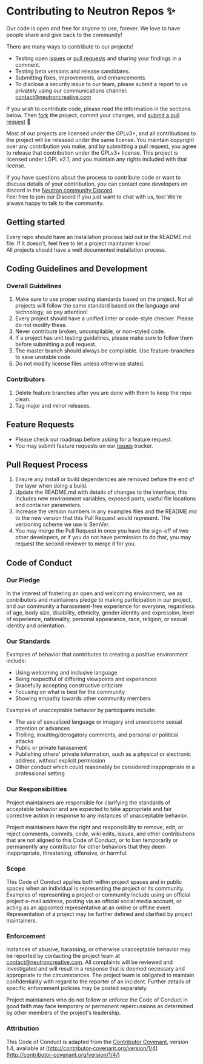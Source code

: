 # Contributing to Neutron Repos ✨

Our code is open and free for anyone to use, forever. We love to have people share and give back to the community!

There are many ways to contribute to our projects!

- Testing open [issues](https://github.com/neutron-creative/deeplink/issues) or [pull requests](https://github.com/neutron-creative/deeplink/issues) and sharing your findings in a comment.
- Testing beta versions and release candidates.
- Submitting fixes, improvements, and enhancements.
- To disclose a security issue to our team, please submit a report to us privately using our communications channel: contact@neutroncreative.com

If you wish to contribute code, please read the information in the sections below. Then [fork](https://help.github.com/articles/fork-a-repo/) the project, commit your changes, and [submit a pull request](https://help.github.com/articles/using-pull-requests/) 🎉

Most of our projects are licensed under the GPLv3+, and all contributions to the project will be released under the same license. You maintain copyright over any contribution you make, and by submitting a pull request, you agree to release that contribution under the GPLv3+ license.
This project is licensed under LGPL v2.1, and you maintain any rights included with that license.

If you have questions about the process to contribute code or want to discuss details of your contribution, you can contact core developers on discord in the [Neutron community Discord](https://discord.gg/BUbmgV4).  
Feel free to join our Discord if you just want to chat with us, too! We're always happy to talk to the community.

## Getting started

Every repo should have an installation process laid out in the README.md file. If it doesn't, feel free to let a project maintainer know!  
All projects should have a well documented installation process.

## Coding Guidelines and Development

### Overall Guidelines
1. Make sure to use proper coding standards based on the project. Not all projects will follow the same standard based on the language and technology, so pay attention!
2. Every project should have a unified linter or code-style checker. Please do not modify these.
3. Never contribute broken, uncompilable, or non-styled code.
4. If a project has unit testing guidelines, please make sure to follow them before submitting a pull request.
5. The master branch should always be compilable. Use feature-branches to save unstable code.
6. Do not modify license files unless otherwise stated.

### Contributors
1. Delete feature branches after you are done with them to keep the repo clean.
2. Tag major and minor releases.

## Feature Requests

- Please check our roadmap before asking for a feature request.
- You may submit feature requests on our [issues](https://github.com/neutron-creative/deeplink/issues) tracker.

## Pull Request Process

1. Ensure any install or build dependencies are removed before the end of the layer when doing a build.  
2. Update the README.md with details of changes to the interface, this includes new environment variables, exposed ports, useful file locations and container parameters.  
3. Increase the version numbers in any examples files and the README.md to the new version that this Pull Request would represent. The versioning scheme we use is SemVer.  
4. You may merge the Pull Request in once you have the sign-off of two other developers, or if you do not have permission to do that, you may request the second reviewer to merge it for you.  

## Code of Conduct

### Our Pledge

In the interest of fostering an open and welcoming environment, we as
contributors and maintainers pledge to making participation in our project, and
our community a harassment-free experience for everyone, regardless of age, body
size, disability, ethnicity, gender identity and expression, level of experience,
nationality, personal appearance, race, religion, or sexual identity and
orientation.

### Our Standards

Examples of behavior that contributes to creating a positive environment
include:

* Using welcoming and inclusive language
* Being respectful of differing viewpoints and experiences
* Gracefully accepting constructive criticism
* Focusing on what is best for the community
* Showing empathy towards other community members

Examples of unacceptable behavior by participants include:

* The use of sexualized language or imagery and unwelcome sexual attention or
advances
* Trolling, insulting/derogatory comments, and personal or political attacks
* Public or private harassment
* Publishing others' private information, such as a physical or electronic
  address, without explicit permission
* Other conduct which could reasonably be considered inappropriate in a
  professional setting

### Our Responsibilities

Project maintainers are responsible for clarifying the standards of acceptable
behavior and are expected to take appropriate and fair corrective action in
response to any instances of unacceptable behavior.

Project maintainers have the right and responsibility to remove, edit, or
reject comments, commits, code, wiki edits, issues, and other contributions
that are not aligned to this Code of Conduct, or to ban temporarily or
permanently any contributor for other behaviors that they deem inappropriate,
threatening, offensive, or harmful.

### Scope

This Code of Conduct applies both within project spaces and in public spaces
when an individual is representing the project or its community. Examples of
representing a project or community include using an official project e-mail
address, posting via an official social media account, or acting as an appointed
representative at an online or offline event. Representation of a project may be
further defined and clarified by project maintainers.

### Enforcement

Instances of abusive, harassing, or otherwise unacceptable behavior may be
reported by contacting the project team at contact@neutroncreative.com. All
complaints will be reviewed and investigated and will result in a response that
is deemed necessary and appropriate to the circumstances. The project team is
obligated to maintain confidentiality with regard to the reporter of an incident.
Further details of specific enforcement policies may be posted separately.

Project maintainers who do not follow or enforce the Code of Conduct in good
faith may face temporary or permanent repercussions as determined by other
members of the project's leadership.

### Attribution

This Code of Conduct is adapted from the [Contributor Covenant](http://contributor-covenant.org), version 1.4,
available at [http://contributor-covenant.org/version/1/4](http://contributor-covenant.org/version/1/4/)